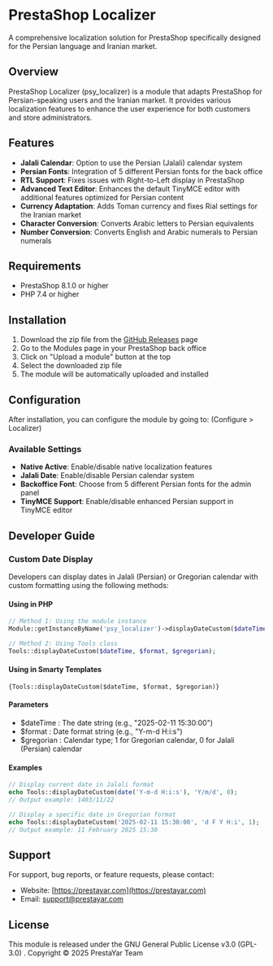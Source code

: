 # PrestaShop Localizer

A comprehensive localization solution for PrestaShop specifically designed for the Persian language and Iranian market.

## Overview

PrestaShop Localizer (psy_localizer) is a module that adapts PrestaShop for Persian-speaking users and the Iranian market. It provides various localization features to enhance the user experience for both customers and store administrators.

## Features

- **Jalali Calendar**: Option to use the Persian (Jalali) calendar system
- **Persian Fonts**: Integration of 5 different Persian fonts for the back office
- **RTL Support**: Fixes issues with Right-to-Left display in PrestaShop
- **Advanced Text Editor**: Enhances the default TinyMCE editor with additional features optimized for Persian content
- **Currency Adaptation**: Adds Toman currency and fixes Rial settings for the Iranian market
- **Character Conversion**: Converts Arabic letters to Persian equivalents
- **Number Conversion**: Converts English and Arabic numerals to Persian numerals

## Requirements

- PrestaShop 8.1.0 or higher
- PHP 7.4 or higher

## Installation

1. Download the zip file from the [GitHub Releases](https://github.com/prestayar/psy_localizer/releases) page
2. Go to the Modules page in your PrestaShop back office
3. Click on "Upload a module" button at the top
4. Select the downloaded zip file
5. The module will be automatically uploaded and installed

## Configuration

After installation, you can configure the module by going to: (Configure > Localizer)

### Available Settings

- **Native Active**: Enable/disable native localization features
- **Jalali Date**: Enable/disable Persian calendar system
- **Backoffice Font**: Choose from 5 different Persian fonts for the admin panel
- **TinyMCE Support**: Enable/disable enhanced Persian support in TinyMCE editor

## Developer Guide

### Custom Date Display

Developers can display dates in Jalali (Persian) or Gregorian calendar with custom formatting using the following methods:

#### Using in PHP

```php
// Method 1: Using the module instance
Module::getInstanceByName('psy_localizer')->displayDateCustom($dateTime, $format, $gregorian);

// Method 2: Using Tools class
Tools::displayDateCustom($dateTime, $format, $gregorian);
```

#### Using in Smarty Templates

```smarty
{Tools::displayDateCustom($dateTime, $format, $gregorian)}
```

#### Parameters
- $dateTime : The date string (e.g., "2025-02-11 15:30:00")
- $format : Date format string (e.g., "Y-m-d H:i:s")
- $gregorian : Calendar type; 1 for Gregorian calendar, 0 for Jalali (Persian) calendar

#### Examples
```php
// Display current date in Jalali format
echo Tools::displayDateCustom(date('Y-m-d H:i:s'), 'Y/m/d', 0);
// Output example: 1403/11/22

// Display a specific date in Gregorian format
echo Tools::displayDateCustom('2025-02-11 15:30:00', 'd F Y H:i', 1);
// Output example: 11 February 2025 15:30
```

## Support

For support, bug reports, or feature requests, please contact:
- Website: [https://prestayar.com](https://prestayar.com)
- Email: support@prestayar.com

## License
This module is released under the GNU General Public License v3.0 (GPL-3.0) .
Copyright © 2025 PrestaYar Team